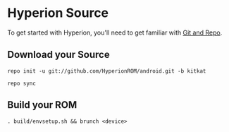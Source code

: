 Hyperion Source
===================
To get started with Hyperion, you'll need to get
familiar with [Git and Repo](http://source.android.com/source/version-control.html).

Download your Source
----------------------

    repo init -u git://github.com/HyperionROM/android.git -b kitkat

    repo sync

Build your ROM
------------------

    . build/envsetup.sh && brunch <device>
